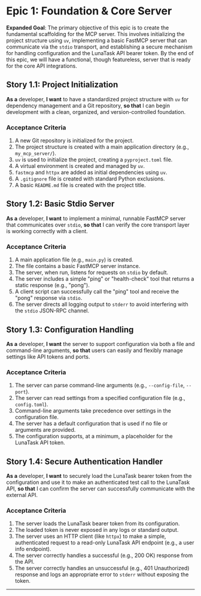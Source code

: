# Epic 1: Foundation & Core Server

**Expanded Goal**: The primary objective of this epic is to create the fundamental scaffolding for the MCP server. This involves initializing the project structure using `uv`, implementing a basic FastMCP server that can communicate via the `stdio` transport, and establishing a secure mechanism for handling configuration and the LunaTask API bearer token. By the end of this epic, we will have a functional, though featureless, server that is ready for the core API integrations.

## **Story 1.1: Project Initialization**
**As a** developer, **I want** to have a standardized project structure with `uv` for dependency management and a Git repository, **so that** I can begin development with a clean, organized, and version-controlled foundation.
### Acceptance Criteria
1. A new Git repository is initialized for the project.
2. The project structure is created with a main application directory (e.g., `my_mcp_server/`).
3. `uv` is used to initialize the project, creating a `pyproject.toml` file.
4. A virtual environment is created and managed by `uv`.
5. `fastmcp` and `httpx` are added as initial dependencies using `uv`.
6. A `.gitignore` file is created with standard Python exclusions.
7. A basic `README.md` file is created with the project title.

## **Story 1.2: Basic Stdio Server**
**As a** developer, **I want** to implement a minimal, runnable FastMCP server that communicates over `stdio`, **so that** I can verify the core transport layer is working correctly with a client.
### Acceptance Criteria
1. A main application file (e.g., `main.py`) is created.
2. The file contains a basic FastMCP server instance.
3. The server, when run, listens for requests on `stdio` by default.
4. The server includes a simple "ping" or "health-check" tool that returns a static response (e.g., "pong").
5. A client script can successfully call the "ping" tool and receive the "pong" response via `stdio`.
6. The server directs all logging output to `stderr` to avoid interfering with the `stdio` JSON-RPC channel.

## **Story 1.3: Configuration Handling**
**As a** developer, **I want** the server to support configuration via both a file and command-line arguments, **so that** users can easily and flexibly manage settings like API tokens and ports.
### Acceptance Criteria
1. The server can parse command-line arguments (e.g., `--config-file`, `--port`).
2. The server can read settings from a specified configuration file (e.g., `config.toml`).
3. Command-line arguments take precedence over settings in the configuration file.
4. The server has a default configuration that is used if no file or arguments are provided.
5. The configuration supports, at a minimum, a placeholder for the LunaTask API token.

## **Story 1.4: Secure Authentication Handler**
**As a** developer, **I want** to securely load the LunaTask bearer token from the configuration and use it to make an authenticated test call to the LunaTask API, **so that** I can confirm the server can successfully communicate with the external API.
### Acceptance Criteria
1. The server loads the LunaTask bearer token from its configuration.
2. The loaded token is never exposed in any logs or standard output.
3. The server uses an HTTP client (like `httpx`) to make a simple, authenticated request to a read-only LunaTask API endpoint (e.g., a user info endpoint).
4. The server correctly handles a successful (e.g., 200 OK) response from the API.
5. The server correctly handles an unsuccessful (e.g., 401 Unauthorized) response and logs an appropriate error to `stderr` without exposing the token.

---